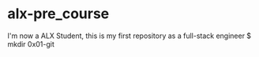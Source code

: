 # alx-pre_course
I'm now a ALX Student, this is my first repository as a full-stack engineer
$ mkdir 0x01-git
